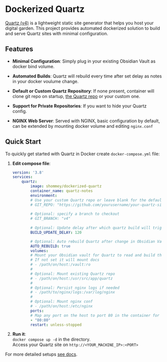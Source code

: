 # Dockerized Quartz

[Quartz (v4)](https://github.com/jackyzha0/quartz) is a lightweight static site generator that helps you host your digital garden. This project provides automated dockerized solution to build and serve Quartz sites with minimal configuration.

## Features

- **Minimal Configuration**: Simply plug in your existing Obsidian Vault as docker bind volume.

- **Automated Builds**: Quartz will rebuild every time after set delay as notes in your docker voulume change.

- **Default or Custom Quartz Repository**: If none present, container will clone git repo on startup, [the Quartz repo](https://github.com/jackyzha0/quartz) or your custom one.

- **Support for Private Repositories**: If you want to hide your Quartz config. 

- **NGINX Web Server**: Served with NGINX, basic configuration by default, can be extended by mounting docker volume and editing `nginx.conf`

## Quick Start

To quickly get started with Quartz in Docker create `docker-compose.yml` file:

1. **Edit compose file**:
    ```yaml
    version: '3.8'
    services:
        quartz:
            image: shommey/dockerized-quartz
            container_name: quartz-notes
            environment:
            # Use your custom Quartz repo or leave blank for the default Quartz repo
            # GIT_REPO: "https://github.com/yourusername/your-quartz-site.git"
            
            # Optional: specify a branch to checkout
            # GIT_BRANCH: "v4"
            
            # Optional: Update delay after which quartz build will trigger, default 300 seconds
            BUILD_UPDATE_DELAY: 120

            # Optional: Auto rebuild Quartz after change in Obsidian Vault 
            AUTO_REBUILD: true
            volumes:
            # Mount your Obsidian vault for Quartz to read and build the site from
            # If not set it will mount docs
            # - /path/on/host:/vault:ro
            #
            # Optional: Mount existing Quartz repo
            # - /path/on/host:/usr/src/app/quartz
            #
            # Optional: Persist nginx logs if needed
            # - /path/to/nginx/logs:/var/log/nginx
            #
            # Optional: Mount nginx conf
            # - /path/on/host:/etc/nginx
            ports:
            # Map any port on the host to port 80 in the container for web access
            - "80:80"
            restart: unless-stopped
    ```
2. **Run it**: \
    `docker compose up -d` in the directory. \
    Access your Quartz site on `http://<YOUR_MACHINE_IP>:<PORT>`

For more detailed setups [see docs](docs/index.md).